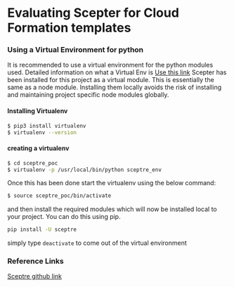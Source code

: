 # Evaluating Scepter for Cloud Formation templates


### Using a Virtual Environment for python
It is recommended to use a virtual environment for the python modules used. Detailed information on what a Virtual Env is [Use this link](https://docs.python-guide.org/dev/virtualenvs/)
Scepter has been installed for this project as a virtual module. This is essentially the same as a node module. Installing them locally avoids the risk of installing and maintaining project specific node modules globally.

#### Installing Virtualenv
```bash
$ pip3 install virtualenv
$ virtualenv --version
```

#### creating a virtualenv
```bash
$ cd sceptre_poc
$ virtualenv -p /usr/local/bin/python sceptre_env
```

Once this has been done start the virtualenv using the below command:
```bash
$ source sceptre_poc/bin/activate
```
and then install the required modules which will now be installed local to your project. You can do this using pip.
```bash
pip install -U sceptre
```
simply type `deactivate` to come out of the virtual environment

### Reference Links
[Sceptre github link](https://github.com/cloudreach/sceptre/tree/master)